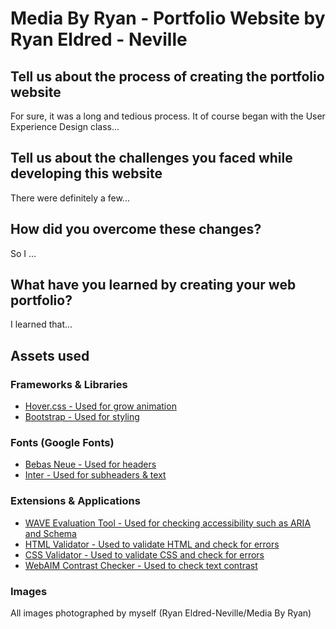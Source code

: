 # Media By Ryan - Portfolio Website by Ryan Eldred - Neville
## Tell us about the process of creating the portfolio website
For sure, it was a long and tedious process. It of course began with the User Experience Design class...
## Tell us about the challenges you faced while developing this website
There were definitely a few...
## How did you overcome these changes?
So I ...
## What have you learned by creating your web portfolio?
I learned that...

## Assets used
### Frameworks & Libraries
- [Hover.css - Used for grow animation](https://ianlunn.github.io/Hover/)
- [Bootstrap - Used for styling](https://getbootstrap.com/)
### Fonts (Google Fonts)
- [Bebas Neue - Used for headers](https://fonts.google.com/specimen/Bebas+Neue)
- [Inter - Used for subheaders & text](https://fonts.google.com/specimen/Inter?query=inter)
### Extensions & Applications 
- [WAVE Evaluation Tool - Used for checking accessibility such as ARIA and Schema](https://wave.webaim.org/)
- [HTML Validator - Used to validate HTML and check for errors](https://validator.w3.org/nu/#textarea)
- [CSS Validator - Used to validate CSS and check for errors](https://jigsaw.w3.org/css-validator/#validate_by_input)
- [WebAIM Contrast Checker - Used to check text contrast](https://webaim.org/resources/contrastchecker/)
### Images
All images photographed by myself (Ryan Eldred-Neville/Media By Ryan)